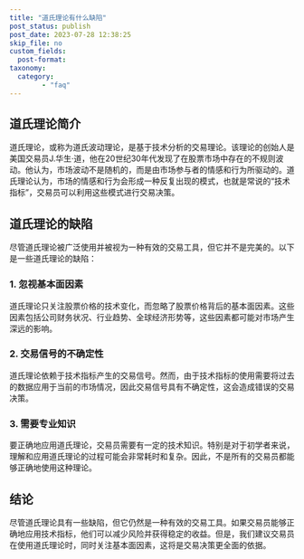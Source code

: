 ```yaml
---
title: "道氏理论有什么缺陷"
post_status: publish
post_date: 2023-07-28 12:38:25
skip_file: no
custom_fields: 
  post-format: 
taxonomy:
  category:
        - "faq"
---
```


## 道氏理论简介

道氏理论，或称为道氏波动理论，是基于技术分析的交易理论。该理论的创始人是美国交易员J.华生·道，他在20世纪30年代发现了在股票市场中存在的不规则波动。他认为，市场波动不是随机的，而是由市场参与者的情感和行为所驱动的。道氏理论认为，市场的情感和行为会形成一种反复出现的模式，也就是常说的“技术指标”，交易员可以利用这些模式进行交易决策。

## 道氏理论的缺陷

尽管道氏理论被广泛使用并被视为一种有效的交易工具，但它并不是完美的。以下是一些道氏理论的缺陷：

### 1. 忽视基本面因素

道氏理论只关注股票价格的技术变化，而忽略了股票价格背后的基本面因素。这些因素包括公司财务状况、行业趋势、全球经济形势等，这些因素都可能对市场产生深远的影响。

### 2. 交易信号的不确定性

道氏理论依赖于技术指标产生的交易信号。然而，由于技术指标的使用需要将过去的数据应用于当前的市场情况，因此交易信号具有不确定性，这会造成错误的交易决策。

### 3. 需要专业知识

要正确地应用道氏理论，交易员需要有一定的技术知识。特别是对于初学者来说，理解和应用道氏理论的过程可能会非常耗时和复杂。因此，不是所有的交易员都能够正确地使用这种理论。

## 结论

尽管道氏理论具有一些缺陷，但它仍然是一种有效的交易工具。如果交易员能够正确地应用技术指标，他们可以减少风险并获得稳定的收益。但是，我们建议交易员在使用道氏理论时，同时关注基本面因素，这将是交易决策更全面的依据。
